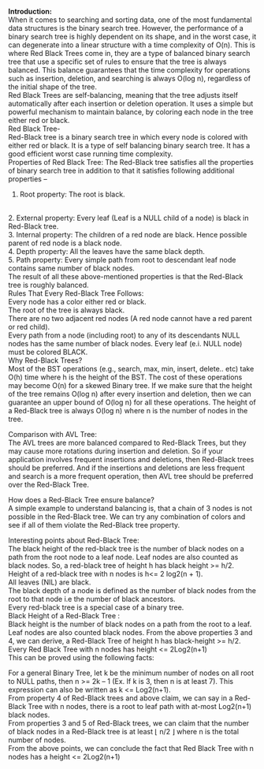 __Introduction:__<br>
When it comes to searching and sorting data, one of the most fundamental data structures is the binary search tree. However, the performance of a binary search tree is highly dependent on its shape, and in the worst case, it can degenerate into a linear structure with a time complexity of O(n). This is where Red Black Trees come in, they are a type of balanced binary search tree that use a specific set of rules to ensure that the tree is always balanced. This balance guarantees that the time complexity for operations such as insertion, deletion, and searching is always O(log n), regardless of the initial shape of the tree.
<br>
Red Black Trees are self-balancing, meaning that the tree adjusts itself automatically after each insertion or deletion operation. It uses a simple but powerful mechanism to maintain balance, by coloring each node in the tree either red or black. 
<br>
Red Black Tree-
<br>
Red-Black tree is a binary search tree in which every node is colored with either red or black. It is a type of self balancing binary search tree. It has a good efficient worst case running time complexity.
<br>
Properties of Red Black Tree:
The Red-Black tree satisfies all the properties of binary search tree in addition to that it satisfies following additional properties –<br>

1. Root property: The root is black.
<br>
2. External property: Every leaf (Leaf is a NULL child of a node) is black in Red-Black tree.
<br>
3. Internal property: The children of a red node are black. Hence possible parent of red node is a black node.
<br>
4. Depth property: All the leaves have the same black depth.
<br>
5. Path property: Every simple path from root to descendant leaf node contains same number of black nodes. 
<br>
The result of all these above-mentioned properties is that the Red-Black tree is roughly balanced.
<br>
Rules That Every Red-Black Tree Follows:<br> 
Every node has a color either red or black.<br>
The root of the tree is always black.<br>
There are no two adjacent red nodes (A red node cannot have a red parent or red child).<br>
Every path from a node (including root) to any of its descendants NULL nodes has the same number of black nodes. Every leaf (e.i. NULL node) must be colored BLACK.<br>
Why Red-Black Trees?<br>
Most of the BST operations (e.g., search, max, min, insert, delete.. etc) take O(h) time where h is the height of the BST. The cost of these operations may become O(n) for a skewed Binary tree. If we make sure that the height of the tree remains O(log n) after every insertion and deletion, then we can guarantee an upper bound of O(log n) for all these operations. The height of a Red-Black tree is always O(log n) where n is the number of nodes in the tree. <br>



Comparison with AVL Tree:<br>
The AVL trees are more balanced compared to Red-Black Trees, but they may cause more rotations during insertion and deletion. So if your application involves frequent insertions and deletions, then Red-Black trees should be preferred. And if the insertions and deletions are less frequent and search is a more frequent operation, then AVL tree should be preferred over the Red-Black Tree.<br>

How does a Red-Black Tree ensure balance?<br>
A simple example to understand balancing is, that a chain of 3 nodes is not possible in the Red-Black tree. We can try any combination of colors and see if all of them violate the Red-Black tree property. <br>

Interesting points about Red-Black Tree:<br>
The black height of the red-black tree is the number of black nodes on a path from the root node to a leaf node. Leaf nodes are also counted as black nodes. So, a red-black tree of height h has black height >= h/2.<br>
Height of a red-black tree with n nodes is h<= 2 log2(n + 1).<br>
All leaves (NIL) are black.<br>
The black depth of a node is defined as the number of black nodes from the root to that node i.e the number of black ancestors.<br>
Every red-black tree is a special case of a binary tree.<br>
Black Height of a Red-Black Tree : <br>
Black height is the number of black nodes on a path from the root to a leaf. Leaf nodes are also counted black nodes. From the above properties 3 and 4, we can derive, a Red-Black Tree of height h has black-height >= h/2. <br>
Every Red Black Tree with n nodes has height <= 2Log2(n+1) <br>
This can be proved using the following facts:<br>

For a general Binary Tree, let k be the minimum number of nodes on all root to NULL paths, then n >= 2k – 1 (Ex. If k is 3, then n is at least 7). This expression can also be written as k <= Log2(n+1).<br>
From property 4 of Red-Black trees and above claim, we can say in a Red-Black Tree with n nodes, there is a root to leaf path with at-most Log2(n+1) black nodes.<br>
From properties 3 and 5 of Red-Black trees, we can claim that the number of black nodes in a Red-Black tree is at least ⌊ n/2 ⌋ where n is the total number of nodes.<br>
From the above points, we can conclude the fact that Red Black Tree with n nodes has a height <= 2Log2(n+1)<br>

